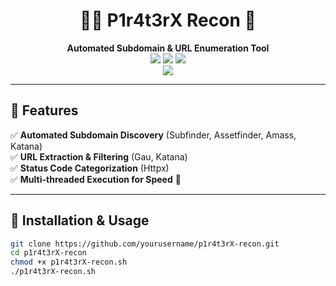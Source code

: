 <h1 align="center">
  🏴‍☠️ P1r4t3rX Recon 🚀  
</h1>

<p align="center">
  <b>Automated Subdomain & URL Enumeration Tool</b>  
  <br>
  <img src="https://img.shields.io/github/stars/yourusername/p1r4t3rX-recon?style=for-the-badge">
  <img src="https://img.shields.io/github/forks/yourusername/p1r4t3rX-recon?style=for-the-badge">
  <img src="https://img.shields.io/github/issues/yourusername/p1r4t3rX-recon?style=for-the-badge">
  <br>
  <img src="https://img.shields.io/badge/Made%20with-%F0%9F%92%8E%20Bash-blue?style=for-the-badge">
</p>

---

## 🎯 Features  
✅ **Automated Subdomain Discovery** (Subfinder, Assetfinder, Amass, Katana)  
✅ **URL Extraction & Filtering** (Gau, Katana)  
✅ **Status Code Categorization** (Httpx)  
✅ **Multi-threaded Execution for Speed** 🚀  

---

## 🚀 Installation & Usage  
```bash
git clone https://github.com/yourusername/p1r4t3rX-recon.git  
cd p1r4t3rX-recon  
chmod +x p1r4t3rX-recon.sh  
./p1r4t3rX-recon.sh

